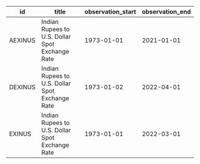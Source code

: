 | id      | title                                           | observation_start   | observation_end   |
|---------|-------------------------------------------------|---------------------|-------------------|
| AEXINUS | Indian Rupees to U.S. Dollar Spot Exchange Rate | 1973-01-01          | 2021-01-01        |
| DEXINUS | Indian Rupees to U.S. Dollar Spot Exchange Rate | 1973-01-02          | 2022-04-01        |
| EXINUS  | Indian Rupees to U.S. Dollar Spot Exchange Rate | 1973-01-01          | 2022-03-01        |